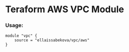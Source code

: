 # Teraform AWS VPC Module

### Usage:
```
module "vpc" {
    source = "ellaissabekova/vpc/aws"
}
```



